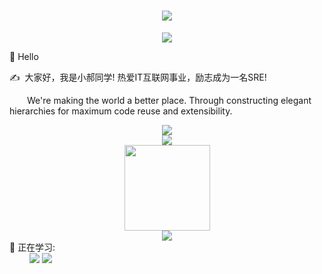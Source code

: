 <h1 align="center"> <a href="https://sunguoqi.com/"> <img src="https://readme-typing-svg.herokuapp.com/?lines=console.log(%22Hello%2C%20World!%22);小郝同学祝您今天愉快!&center=true&size=27"> </a> </h1>
<div align="center" ><img order-radius="100px" src="https://cdn.jsdelivr.net/gh/sun0225SUN/photos/images/202108300019556.gif"/></div>
<p>  🙋 Hello</p>

<p>✍️&nbsp;&nbsp;大家好，我是小郝同学! 热爱IT互联网事业，励志成为一名SRE!</p>
<p>&emsp;&emsp;We're making the world a better place. Through constructing elegant hierarchies for maximum code reuse and extensibility.</p>
<div align="center"><img src="https://cdn.jsdelivr.net/gh/sun0225SUN/photos/images/202110311924844.png" /></div>
<div align="center"> <img src="https://metrics.lecoq.io/henergyy?template=classic&config.timezone=Asia%2FShanghai"> </div>
<div align="center"> <img height="137px" src="https://github-readme-stats.vercel.app/api?username=henergyy&hide_title=true&hide_border=true&show_icons=trueline_height=21&text_color=000&icon_color=000&bg_color=0,ea6161,ffc64d,fffc4d,52fa5a&theme=graywhite" /> </div>

<div align="center"> <img src="https://github-profile-trophy.vercel.app/?username=henergyy" /> </div>
💪 正在学习: <br>
&emsp;&emsp;<span > <img src="https://img.shields.io/badge/-Python-E34F26?style=flat-square&logo=html5&logoColor=white" /> <img src="https://img.shields.io/badge/-GO-1572B6?style=flat-square&logo=css3" />  </span>
